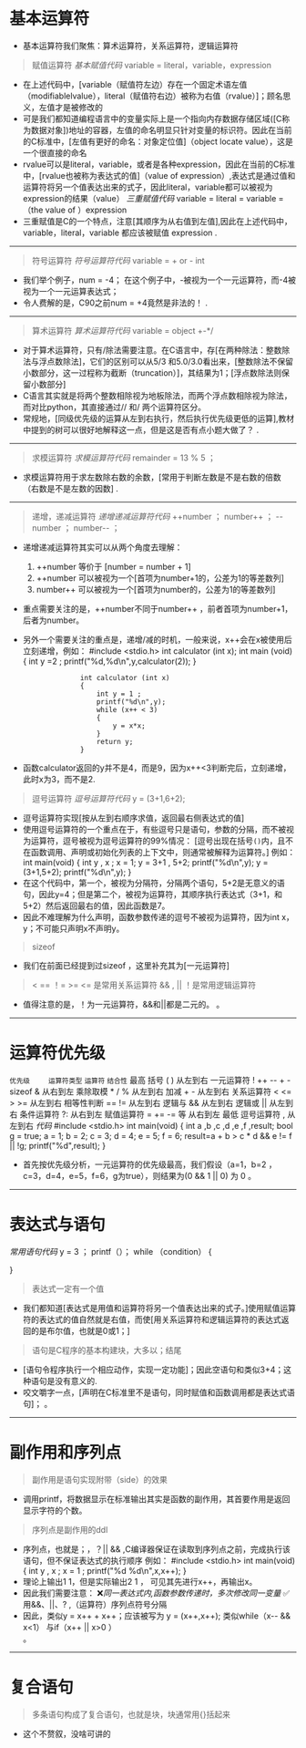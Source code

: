 # 基本运算符
- 基本运算符我们聚焦：算术运算符，关系运算符，逻辑运算符
> 赋值运算符
*基本赋值代码*
variable = literal，variable，expression
- 在上述代码中，[variable（赋值符左边）存在一个固定术语左值（modifiablelvalue），literal（赋值符右边）被称为右值（rvalue）]；顾名思义，左值才是被修改的
- 可是我们都知道编程语言中的变量实际上是一个指向内存数据存储区域([C称为数据对象])地址的容器，左值的命名明显只针对变量的标识符。因此在当前的C标准中，[左值有更好的命名：对象定位值]（object locate value），这是一个很直接的命名
- rvalue可以是literal，variable，或者是各种expression，因此在当前的C标准中，[rvalue也被称为表达式的值]（value of expression）,表达式是通过值和运算符将另一个值表达出来的式子，因此literal，variable都可以被视为expression的结果（value）
*三重赋值代码*
variable = literal  = variable = （the value of ）expression
- 三重赋值是C的一个特点，注意[其顺序为从右值到左值],因此在上述代码中，variable，literal，variable 都应该被赋值 expression
.
----------------------------------------------------------------------

> 符号运算符
*符号运算符代码*
variable = + or - int
- 我们举个例子，num = -4； 在这个例子中，-被视为一个一元运算符，而-4被视为一个一元运算表达式；
- 令人费解的是，C90之前num = +4竟然是非法的！
.
----------------------------------------------------------------------

> 算术运算符
*算术运算符代码*
variable = object +-*/
- 对于算术运算符，只有/除法需要注意。在C语言中，存[在两种除法：整数除法与浮点数除法]，它们的区别可以从5/3 和5.0/3.0看出来，[整数除法不保留小数部分，这一过程称为截断（truncation）]，其结果为1；[浮点数除法则保留小数部分]
- C语言其实就是将两个整数相除视为地板除法，而两个浮点数相除视为除法，而对比python，其直接通过// 和/ 两个运算符区分。
- 常规地，[同级优先级的运算从左到右执行，然后执行优先级更低的运算],教材中提到的树可以很好地解释这一点，但是这是否有点小题大做了？
.
----------------------------------------------------------------------
   
> 求模运算符
*求模运算符代码*
remainder = 13 % 5 ；
- 求模运算符用于求左数除右数的余数，[常用于判断左数是不是右数的倍数（右数是不是左数的因数]
.
----------------------------------------------------------------------

> 递增，递减运算符
*递增递减运算符代码*
++number ；
number++ ；
--number ；
number-- ；
- 递增递减运算符其实可以从两个角度去理解：
    1. ++number 等价于 [number = number + 1]
    2. ++number 可以被视为一个[首项为number+1的，公差为1的等差数列]
    3. number++ 可以被视为一个[首项为number的，公差为1的等差数列]
- 重点需要关注的是，++number不同于number++ ，前者首项为number+1，后者为number。
- 另外一个需要关注的重点是，递增/减的时机，一般来说，x++会在x被使用后立刻递增，例如：
                    #include <stdio.h>
                    int calculator (int x);
                    int main (void)
                    {
                        int y =2 ;
                        printf("%d,%d\n",y,calculator(2));
                    }

                    int calculator (int x)
                    {
                        int y = 1 ;
                        printf("%d\n",y);
                        while (x++ < 3)
                        {
                            y = x*x;
                        }
                        return y;
                    }
- 函数calculator返回的y并不是4，而是9，因为x++<3判断完后，立刻递增，此时x为3，而不是2.
> 逗号运算符
*逗号运算符代码*
y = (3+1,6+2);
- 逗号运算符实现[按从左到右顺序求值，返回最右侧表达式的值]
- 使用逗号运算符的一个重点在于，有些逗号只是语句，参数的分隔，而不被视为运算符，逗号被视为逗号运算符的99%情况：
    [逗号出现在括号`()`内，且不在函数调用、声明或初始化列表的上下文中，则通常被解释为运算符。]
例如：
                    int main(void)
                    {
                        int y , x ;
                        x = 1;
                        y = 3+1 , 5+2;
                        printf("%d\n",y);
                        y = (3+1,5+2);
                        printf("%d\n",y);
                    }
- 在这个代码中，第一个，被视为分隔符，分隔两个语句，5+2是无意义的语句，因此y=4；但是第二个，被视为运算符，其顺序执行表达式（3+1，和5+2）然后返回最右的值，因此函数是7。
- 因此不难理解为什么声明，函数参数传递的逗号不被视为运算符，因为int x，y；不可能只声明x不声明y。
> sizeof 
- 我们在前面已经提到过sizeof ，这里补充其为[一元运算符]
> < == ！= >=  <= 是常用关系运算符
> && , || ！是常用逻辑运算符
- 值得注意的是，！为一元运算符，&&和||都是二元的。
。
----------------------------------------------------------------------
# 运算符优先级
`优先级	`  `运算符类型`	    `运算符`	            `结合性`
最高	    括号	       ( )	                   从左到右
           一元运算符	   ! ++ -- + - sizeof &	    从右到左
           乘除取模	       * / %	               从左到右
           加减	           + -	                   从左到右
           关系运算符	    < <= > >=	            从左到右
           相等性判断	    == !=	                从左到右
           逻辑与	        &&	                   从左到右
           逻辑或	       ||	                    从左到右
           条件运算符	   ?:	                    从右到左
           赋值运算符	   = += -= 等	            从右到左
最低	   逗号运算符	   ,	                    从左到右
*代码*
#include <stdio.h>
int main(void)
{
    int a ,b ,c ,d ,e ,f ,result;
    bool g = true;
    a = 1;
    b = 2;
    c = 3;
    d = 4;
    e = 5;
    f = 6;
    result=a + b > c * d && e != f || !g;
    printf("%d",result);
}

- 首先按优先级分析，一元运算符的优先级最高，我们假设（a=1，b=2 ，c=3，d=4，e=5，f=6，g为true），则结果为(0 && 1 || 0) 为 0 
。
----------------------------------------------------------------------
# 表达式与语句
*常用语句代码*
y = 3 ；
printf（）；
while （condition）
{

}
> 表达式一定有一个值
- 我们都知道[表达式是用值和运算符将另一个值表达出来的式子。]使用赋值运算符的表达式的值自然就是右值，而使[用关系运算符和逻辑运算符的表达式返回的是布尔值，也就是0或1；]
> 语句是C程序的基本构建块，大多以；结尾
- [语句令程序执行一个相应动作，实现一定功能]；因此空语句和类似3+4；这种语句是没有意义的.
- 咬文嚼字一点，[声明在C标准里不是语句，同时赋值和函数调用都是表达式语句]；
。
----------------------------------------------------------------------

# 副作用和序列点
> 副作用是语句实现附带（side）的效果
- 调用printf，将数据显示在标准输出其实是函数的副作用，其首要作用是返回显示字符的个数。
> 序列点是副作用的ddl
- 序列点，也就是；，？|| && ,C编译器保证在读取到序列点之前，完成执行该语句，但不保证表达式的执行顺序
例如：
                    #include <stdio.h>
                    int main(void)
                    {
                        int y , x ;
                        x = 1 ;
                        printf("%d %d\n",x,x++);
                    }     
- 理论上输出1 1，但是实际输出2 1 ， 可见其先进行x++，再输出x。
- 因此我们需要注意：
     ❌*同一表达式内,函数参数传递时，多次修改同一变量*
     ✅ 用&&、||、? ,（运算符）序列点符号分隔
- 因此，类似y = x++ + x++；应该被写为 y = (x++,x++);
        类似while（x-- && x<1） 与if（x++ || x>0 ）     
。
----------------------------------------------------------------------

# 复合语句
> 多条语句构成了复合语句，也就是块，块通常用{}括起来
- 这个不赘叙，没啥可讲的




